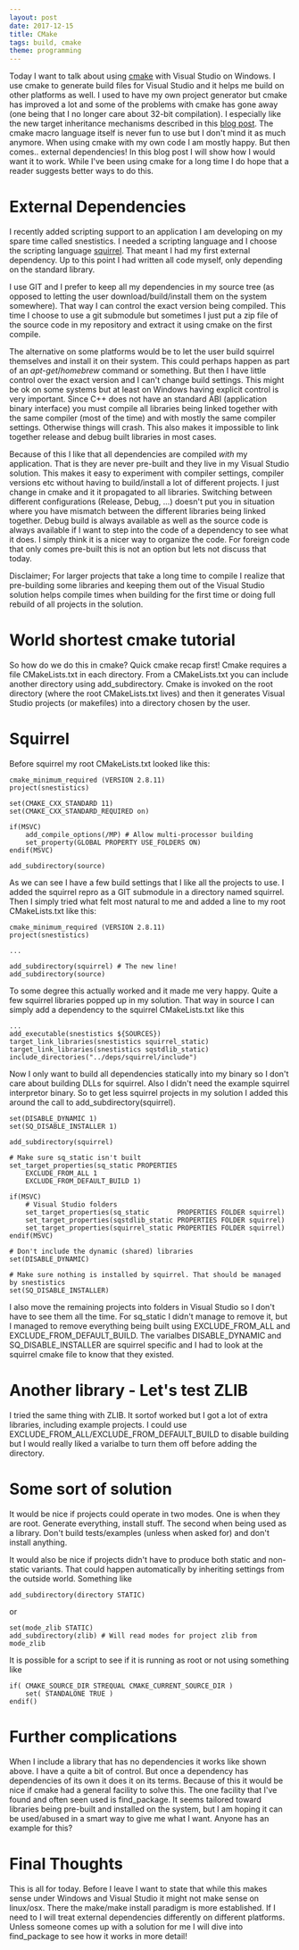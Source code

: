 ```yaml
---
layout: post
date: 2017-12-15
title: CMake
tags: build, cmake
theme: programming
---
```

Today I want to talk about using [cmake](https://cmake.org/) with Visual Studio on Windows. I use cmake to generate build files for Visual Studio and it helps me build on other platforms as well. I used to have my own project generator but cmake has improved a lot and some of the problems with cmake has gone away (one being that I no longer care about 32-bit compilation). I especially like the new target inheritance mechanisms described in this [blog post](https://schneide.wordpress.com/2016/04/08/modern-cmake-with-target_link_libraries/). The cmake macro language itself is never fun to use but I don't mind it as much anymore. When using cmake with my own code I am mostly happy. But then comes.. external dependencies! In this blog post I will show how I would want it to work. While I've been using cmake for a long time I do hope that a reader suggests better ways to do this.

# External Dependencies

I recently added scripting support to an application I am developing on my spare time called snestistics. I needed a scripting language and I choose the scripting language [squirrel](https://github.com/albertodemichelis/squirrel). That meant I had my first external dependency. Up to this point I had written all code myself, only depending on the standard library.

I use GIT and I prefer to keep all my dependencies in my source tree (as opposed to letting the user download/build/install them on the system somewhere). That way I can control the exact version being compiled. This time I choose to use a git submodule but sometimes I just put a zip file of the source code in my repository and extract it using cmake on the first compile.

The alternative on some platforms would be to let the user build squirrel themselves and install it on their system. This could perhaps happen as part of an *apt-get*/*homebrew* command or something. But then I have little control over the exact version and I can't change build settings. This might be ok on some systems but at least on Windows having explicit control is very important. Since C++ does not have an standard ABI (application binary interface) you must compile all libraries being linked together with the same compiler (most of the time) and with mostly the same compiler settings. Otherwise things will crash. This also makes it impossible to link together release and debug built libraries in most cases.

Because of this I like that all dependencies are compiled _with_ my application. That is they are never pre-built and they live in my Visual Studio solution. This makes it easy to experiment with compiler settings, compiler versions etc without having to build/install a lot of different projects. I just change in cmake and it it propagated to all libraries. Switching between different configurations (Release, Debug, ...) doesn't put you in situation where you have mismatch between the different libraries being linked together. Debug build is always available as well as the source code is always available if I want to step into the code of a dependency to see what it does. I simply think it is a nicer way to organize the code. For foreign code that only comes pre-built this is not an option but lets not discuss that today.

Disclaimer; For larger projects that take a long time to compile I realize that pre-building some libraries and keeping them out of the Visual Studio solution helps compile times when building for the first time or doing full rebuild of all projects in the solution.

# World shortest cmake tutorial

So how do we do this in cmake? Quick cmake recap first! Cmake requires a file CMakeLists.txt in each directory. From a CMakeLists.txt you can include another directory using add_subdirectory. Cmake is invoked on the root directory (where the root CMakeLists.txt lives) and then it generates Visual Studio projects (or makefiles) into a directory chosen by the user.

# Squirrel

Before squirrel my root CMakeLists.txt looked like this:
~~~~~~~~~~
cmake_minimum_required (VERSION 2.8.11)
project(snestistics)

set(CMAKE_CXX_STANDARD 11)
set(CMAKE_CXX_STANDARD_REQUIRED on)

if(MSVC)
	add_compile_options(/MP) # Allow multi-processor building
	set_property(GLOBAL PROPERTY USE_FOLDERS ON)
endif(MSVC)

add_subdirectory(source)
~~~~~~~~~~

As we can see I have a few build settings that I like all the projects to use. I added the squirrel repro as a GIT submodule in a directory named squirrel. Then I simply tried what felt most natural to me and added a line to my root CMakeLists.txt like this:

~~~~~~~~~~
cmake_minimum_required (VERSION 2.8.11)
project(snestistics)

...

add_subdirectory(squirrel) # The new line!
add_subdirectory(source)
~~~~~~~~~~

To some degree this actually worked and it made me very happy. Quite a few squirrel libraries popped up in my solution.
That way in source I can simply add a dependency to the squirrel CMakeLists.txt like this

~~~~~~~~~~
...
add_executable(snestistics ${SOURCES})
target_link_libraries(snestistics squirrel_static)
target_link_libraries(snestistics sqstdlib_static)
include_directories("../deps/squirrel/include")
~~~~~~~~~~

Now I only want to build all dependencies statically into my binary so I don't care about building DLLs for squirrel. Also I didn't need the example squirrel interpretor binary. So to get less squirrel projects in my solution I added this around the call to add_subdirectory(squirrel).

~~~~~~~~~~
set(DISABLE_DYNAMIC 1)
set(SQ_DISABLE_INSTALLER 1)

add_subdirectory(squirrel)

# Make sure sq_static isn't built
set_target_properties(sq_static PROPERTIES 
	EXCLUDE_FROM_ALL 1
	EXCLUDE_FROM_DEFAULT_BUILD 1)

if(MSVC)
	# Visual Studio folders
	set_target_properties(sq_static       PROPERTIES FOLDER squirrel)
	set_target_properties(sqstdlib_static PROPERTIES FOLDER squirrel)
	set_target_properties(squirrel_static PROPERTIES FOLDER squirrel)
endif(MSVC)

# Don't include the dynamic (shared) libraries
set(DISABLE_DYNAMIC)

# Make sure nothing is installed by squirrel. That should be managed by snestistics
set(SQ_DISABLE_INSTALLER)
~~~~~~~~~~
I also move the remaining projects into folders in Visual Studio so I don't have to see them all the time. For sq_static I didn't manage to remove it, but I managed to remove everything being built using EXCLUDE_FROM_ALL and EXCLUDE_FROM_DEFAULT_BUILD. The varialbes DISABLE_DYNAMIC and SQ_DISABLE_INSTALLER are squirrel specific and I had to look at the squirrel cmake file to know that they existed.

# Another library - Let's test ZLIB

I tried the same thing with ZLIB. It sortof worked but I got a lot of extra libraries, including example projects. I could use EXCLUDE_FROM_ALL/EXCLUDE_FROM_DEFAULT_BUILD to disable building but I would really liked a varialbe to turn them off before adding the directory.

# Some sort of solution

It would be nice if projects could operate in two modes. One is when they are root. Generate everything, install stuff. The second when being used as a library. Don't build tests/examples (unless when asked for) and don't install anything.

It would also be nice if projects didn't have to produce both static and non-static variants. That could happen automatically by inheriting settings from the outside world. Something like

~~~~~~~~~~~~~~~
add_subdirectory(directory STATIC)
~~~~~~~~~~~~~~~
or
~~~~~~~~~~~~~~~
set(mode_zlib STATIC)
add_subdirectory(zlib) # Will read modes for project zlib from mode_zlib
~~~~~~~~~~~~~~~

It is possible for a script to see if it is running as root or not using something like
~~~~~~~~~~~~~~~
if( CMAKE_SOURCE_DIR STREQUAL CMAKE_CURRENT_SOURCE_DIR )
	set( STANDALONE TRUE )
endif()
~~~~~~~~~~~~~~~

# Further complications

When I include a library that has no dependencies it works like shown above. I have a quite a bit of control. But once a dependency has dependencies of its own it does it on its terms. Because of this it would be nice if cmake had a general facility to solve this. The one facility that I've found and often seen used is find_package. It seems tailored toward libraries being pre-built and installed on the system, but I am hoping it can be used/abused in a smart way to give me what I want. Anyone has an example for this?

# Final Thoughts

This is all for today. Before I leave I want to state that while this makes sense under Windows and Visual Studio it might not make sense on linux/osx. There the make/make install paradigm is more established. If I need to I will treat external dependencies differently on different platforms. Unless someone comes up with a solution for me I will dive into find_package to see how it works in more detail!
